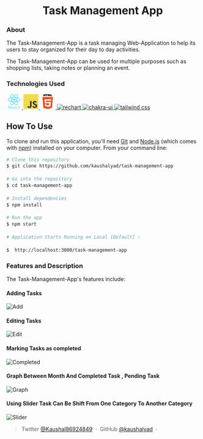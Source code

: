 <h1 align="center">Task Management App</h1>
<h3>About</h3>
<p>The Task-Management-App is a task managing Web-Application to help its users to stay organized for their day to day activities.</p> 
<p>The Task-Management-App can be used for multiple purposes such as shopping lists, taking notes or planning an event.</p>
<h3>Technologies Used</h3>
<p> <a href="https://reactjs.org/" target="_blank"> <img src="https://raw.githubusercontent.com/devicons/devicon/master/icons/react/react-original-wordmark.svg" alt="react" width="40" height="40"/> </a>
<a href="https://developer.mozilla.org/en-US/docs/Web/JavaScript" target="_blank"> <img src="https://raw.githubusercontent.com/devicons/devicon/master/icons/javascript/javascript-original.svg" alt="javascript" width="40" height="40"/> </a> 
<a href="https://developer.mozilla.org/en-US/docs/Web/HTML" target="_blank"> <img src="https://raw.githubusercontent.com/devicons/devicon/master/icons/html5/html5-original-wordmark.svg" alt="html5" width="40" height="40"/> </a><a href="https://recharts.org/en-US/" target="_blank"> <img src="https://camo.githubusercontent.com/18fecd4ba551a04df4009ffcbd41c68026a08dcc44447c942ce927ca367d2555/68747470733a2f2f692e696d6775722e636f6d2f37617634476c452e706e67" alt="rechart" width="40" height="40"/> </a>
<a href="https://chakra-ui.com/" target="_blank"> <img src="https://github.com/kaushalyad/task-management-app/assets/80744782/72963c30-f08e-475f-a1e2-93a5fc69c2b9" alt="chakra-ui" width="40" height="40"/> </a>
<a href="https://tailwindcss.com/" target="_blank"> <img src="https://github.com/kaushalyad/task-management-app/assets/80744782/8587c1a0-cc0c-4f11-abed-7810e83b19db" alt="tailwind css" width="40" height="40"/> </a>
</p>

## How To Use

To clone and run this application, you'll need [Git](https://git-scm.com) and [Node.js](https://nodejs.org/en/download/) (which comes with [npm](http://npmjs.com)) installed on your computer. From your command line:

```bash
# Clone this repository
$ git clone https://github.com/kaushalyad/task-management-app

# Go into the repository
$ cd task-management-app

# Install dependencies
$ npm install

# Run the app
$ npm start

# Application Starts Running on Local [Default] : 

$  http://localhost:3000/task-management-app

```

<h3>Features and Description</h3>
<p>The Task-Management-App's features include:</p>
<p>
<h4>Adding Tasks</h4>

![Add](https://github.com/kaushalyad/task-management-app/assets/80744782/0e0a0835-f3fe-423f-b189-2d03f410c817)

</p>
<p>
<h4>Editing Tasks</h4>

![Edit](https://github.com/kaushalyad/task-management-app/assets/80744782/319802f8-5d5a-493a-9c52-053c633ee3aa)

</p>
<p>
<h4>Marking Tasks as completed</h4>

![Completed](https://github.com/kaushalyad/task-management-app/assets/80744782/b7a04b03-fa39-4a35-a534-bd187a438ecc)

</p>
<p>

<h4>Graph Between Month And Completed Task , Pending Task </h4>

![Graph](https://github.com/kaushalyad/task-management-app/assets/80744782/27091792-fc65-40bb-91ae-2697131544f7)

</p>
<h4>Using Slider Task Can Be Shift From One Category To Another Category </h4>

![Slider](https://github.com/kaushalyad/task-management-app/assets/80744782/e6ff1e73-e028-42d4-9b43-7fcbd403b18d)

</p>

> Twitter [@Kaushal86924849](https://twitter.com/Kaushal86924849) &nbsp;&middot;&nbsp;
> GitHub [@kaushalyad](https://github.com/kaushalyad) &nbsp;&middot;&nbsp;
